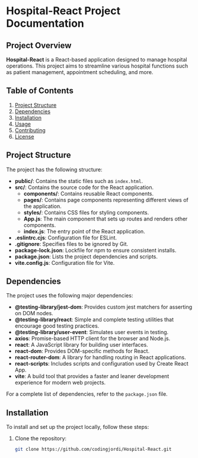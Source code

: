 # Hospital-React Project Documentation

## Project Overview
**Hospital-React** is a React-based application designed to manage hospital operations. This project aims to streamline various hospital functions such as patient management, appointment scheduling, and more.

## Table of Contents
1. [Project Structure](#project-structure)
2. [Dependencies](#dependencies)
3. [Installation](#installation)
4. [Usage](#usage)
5. [Contributing](#contributing)
6. [License](#license)

## Project Structure
The project has the following structure:
- **public/**: Contains the static files such as `index.html`.
- **src/**: Contains the source code for the React application.
  - **components/**: Contains reusable React components.
  - **pages/**: Contains page components representing different views of the application.
  - **styles/**: Contains CSS files for styling components.
  - **App.js**: The main component that sets up routes and renders other components.
  - **index.js**: The entry point of the React application.
- **.eslintrc.cjs**: Configuration file for ESLint.
- **.gitignore**: Specifies files to be ignored by Git.
- **package-lock.json**: Lockfile for npm to ensure consistent installs.
- **package.json**: Lists the project dependencies and scripts.
- **vite.config.js**: Configuration file for Vite.

## Dependencies
The project uses the following major dependencies:

- **@testing-library/jest-dom**: Provides custom jest matchers for asserting on DOM nodes.
- **@testing-library/react**: Simple and complete testing utilities that encourage good testing practices.
- **@testing-library/user-event**: Simulates user events in testing.
- **axios**: Promise-based HTTP client for the browser and Node.js.
- **react**: A JavaScript library for building user interfaces.
- **react-dom**: Provides DOM-specific methods for React.
- **react-router-dom**: A library for handling routing in React applications.
- **react-scripts**: Includes scripts and configuration used by Create React App.
- **vite**: A build tool that provides a faster and leaner development experience for modern web projects.

For a complete list of dependencies, refer to the `package.json` file.

## Installation
To install and set up the project locally, follow these steps:
1. Clone the repository:
   ```bash
   git clone https://github.com/codingjordi/Hospital-React.git
